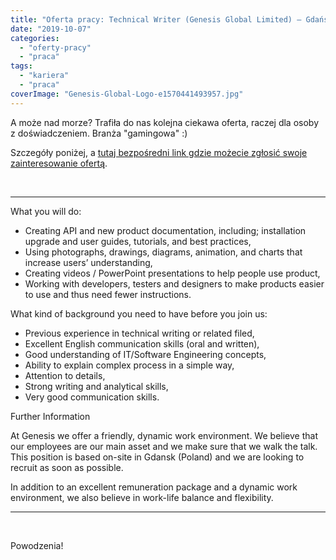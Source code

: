 ```yaml
---
title: "Oferta pracy: Technical Writer (Genesis Global Limited) – Gdańsk"
date: "2019-10-07"
categories: 
  - "oferty-pracy"
  - "praca"
tags: 
  - "kariera"
  - "praca"
coverImage: "Genesis-Global-Logo-e1570441493957.jpg"
---
```


A może nad morze? Trafiła do nas kolejna ciekawa oferta, raczej dla osoby z doświadczeniem. Branża "gamingowa" :)

Szczegóły poniżej, a [tutaj bezpośredni link gdzie możecie zgłosić swoje zainteresowanie ofertą](https://boards.greenhouse.io/genesisgloballimited/jobs/4465386002?gh_src=71512ac12).

 

* * *

What you will do:

- Creating API and new product documentation, including; installation upgrade and user guides, tutorials, and best practices,
- Using photographs, drawings, diagrams, animation, and charts that increase users’ understanding,
- Creating videos / PowerPoint presentations to help people use product,
- Working with developers, testers and designers to make products easier to use and thus need fewer instructions.

What kind of background you need to have before you join us:

- Previous experience in technical writing or related filed,
- Excellent English communication skills (oral and written),
- Good understanding of IT/Software Engineering concepts,
- Ability to explain complex process in a simple way,
- Attention to details,
- Strong writing and analytical skills,
- Very good communication skills.

Further Information

At Genesis we offer a friendly, dynamic work environment. We believe that our employees are our main asset and we make sure that we walk the talk. This position is based on-site in Gdansk (Poland) and we are looking to recruit as soon as possible.

In addition to an excellent remuneration package and a dynamic work environment, we also believe in work-life balance and flexibility.

* * *

 

Powodzenia!
